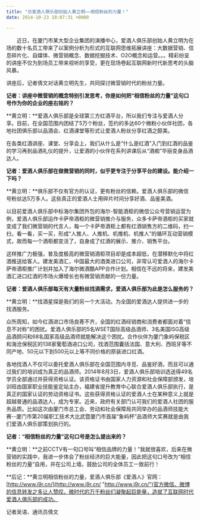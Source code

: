 ```yaml
---
title: "访爱酒人俱乐部创始人黄立明——相信粉丝的力量！"
date: 2014-10-23 18:07:31 +0000

---
```

　　近日，在厦门市某大型企业集团的演播中心，爱酒人俱乐部创始人黄立明为在场的数十名员工带来了以案例分析为形式的互联网思维拓展讲座：大数据营销、信息碎片化、自媒体、微营销概念、数据挖掘技术、O2O概念和运营。。。精彩纷呈的讲座不仅为到场员工带来视听的享受，更在现场卷起互联网新时代新思考的头脑风暴。

讲座后，记者倩文对话黄立明先生，共同探讨微营销时代的粉丝力量。

**记者：讲座中微营销的概念特别引发思考，你是如何把“相信粉丝的力量”这句口号作为你的企业的座右铭的？**

**黄立明：**爱酒人俱乐部是全球第三方红酒平台，所以我们专注与爱酒人分享。目前，在全国范围内团结了5万个粉丝，签约的多达60个微粉小伙伴社团，各地社团俱乐部以品酒会、红酒课堂等形式让爱酒人粉丝分享红酒之醇美。

在各类红酒讲座、课堂、分享会上，我们从什么是“什么是红酒”入门到红酒的品鉴的学习再到品酒礼仪的提升，让爱酒的小伙伴在系列讲课后从“酒痴”华丽变身品酒达人。

**记者：爱酒人俱乐部在做微营销的同时，似乎更专注于分享平台的建设。能介绍一下吗？**

**黄立明：**俱乐部不仅有官方的认证，更有粉丝的信赖。爱酒人俱乐部的微信号粉丝达5万多人。这些真正的爱酒人士用碎片时间分享好酒、品鉴美酒。

以目前爱酒人俱乐部中标海尔集团外包的海尔-智能酒柜的微信公众号营销运营为例，爱酒人俱乐部运作卡萨帝酒柜的微营销推介与服务，众多卡萨帝酒柜的买家就变成了我们微营销的代言人，每一个卡萨帝酒柜上都有红酒销售方的二维码，扫一扫，看一看，买一买，形成“人推人、人推机、机推机、机推人”的循环互动营销模式，故而每一个酒柜都变活了，自身成了红酒的展示、推介、销售平台。

这样推广力极强，普及度极高的微营销酒柜项目却是成本超低，在潜移默化中将红酒推送给客人。建发美酒汇，中国最大的酒类进口公司，非常认可爱酒人的海尔卡萨帝酒柜推广计划并加入了海尔微酒酷APP合作计划。相信在不远的将来，建发美酒汇进口红酒的市场火爆增长也有微营销贡献的一份力量。

**记者：爱酒人俱乐部每天有大量粉丝找酒需求，爱酒人俱乐部为此是怎么服务的？**

**黄立明：**找酒星探是我们的另一个大活动。为全国的爱酒达人提供进一步的找酒服务。

众所周知，如今红酒进口市场良莠不齐，全国的红酒经销商和消费者都面对着“信息不对称”的困扰。爱酒人俱乐部的5名WSET国际高级品酒师、3名美国ISG高级品酒顾问和68名国家高级品酒师就能解决这个困扰。合作伙伴为厦门象屿保税区和海沧保税区的138家葡萄酒进口公司，找酒范围囊括法国、意大利、西班牙等不同产地、50元以下到500元以上等不同价格的原装进口红酒。

各地找酒人不仅可以委托爱酒人俱乐部在全国范围内寻觅、品鉴好酒，而且可以通过我们的培训成为真正的品酒师。2014年8月3日，爱酒人俱乐部培训选送得49名学员全部通过并获得资格认证。该资格证书由国家人力资源和社会保障部颁发，培训班由国家职业技能鉴定站主办，福建省提升教育中心联合爱酒人俱乐部执行，是真正的国家认证的劳动资格证书。这些获得资格认证的爱酒人士在某种意义上就是超越普通的品酒达人，成为专家。近来，政府有关部门认可我们的爱酒人社团的服务品质。比如这次由厦门市总工会、劳动和社会保障局共同举办的品酒师技能大赛--厦门市第20届职工技术大比武暨厦门市首届“象屿杯”品酒师大奖赛就是由我们爱酒人俱乐部策划执行的。

**记者：“相信粉丝的力量”这句口号是怎么提出来的？**

**黄立明：**之前CCTV有一句口号叫“相信品牌的力量！”我就很喜欢，后来在微营销的实践中，我进一步体会了粉丝经济的巨大能量，因此把这句口号改为“相信粉丝的力量”自用，并在公司上墙，鼓励公司的全体员工一致前行！

**后记：**黄立明相信粉丝的力量，爱酒人俱乐部《爱酒人》官网：[http://www.i9r.cn/](http://www.i9r.cn/ "http://www.i9r.cn/")官方微信、微博的信息转发之多让人赞叹。微时代的万千粉丝们凝聚起巨能量，造就了互联网时代爱酒人俱乐部的成功。

记者吴语、通讯员倩文